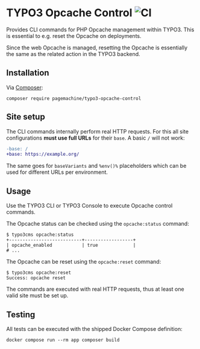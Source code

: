 # TYPO3 Opcache Control ![CI](https://github.com/pagemachine/typo3-opcache-control/workflows/CI/badge.svg)

Provides CLI commands for PHP Opcache management within TYPO3. This is essential to e.g. reset the Opcache on deployments.

Since the web Opcache is managed, resetting the Opcache is essentially the same as the related action in the TYPO3 backend.

## Installation

Via [Composer](https://packagist.org/packages/pagemachine/typo3-opcache-control):

    composer require pagemachine/typo3-opcache-control

## Site setup

The CLI commands internally perform real HTTP requests. For this all site configurations **must use full URLs** for their `base`. A basic `/` will not work:

```diff
-base: /
+base: https://example.org/
```

The same goes for `baseVariants` and `%env()%` placeholders which can be used for different URLs per environment.

## Usage

Use the TYPO3 CLI or TYPO3 Console to execute Opcache control commands.

The Opcache status can be checked using the `opcache:status` command:

```
$ typo3cms opcache:status
+---------------------------+------------------+
| opcache_enabled           | true             |
# ...
```

The Opcache can be reset using the `opcache:reset` command:

```
$ typo3cms opcache:reset
Success: opcache reset
```

The commands are executed with real HTTP requests, thus at least one valid site must be set up.

## Testing

All tests can be executed with the shipped Docker Compose definition:

    docker compose run --rm app composer build
